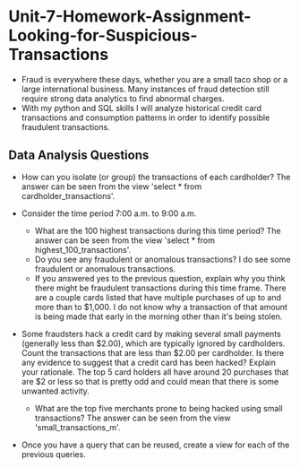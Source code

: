 # Unit-7-Homework-Assignment-Looking-for-Suspicious-Transactions
- Fraud is everywhere these days, whether you are a small taco shop or a large international business.  Many instances of fraud detection still require strong data analytics to find abnormal charges.
- With my python and SQL skills I will analyze historical credit card transactions and consumption patterns in order to identify possible fraudulent transactions.

## Data Analysis Questions
- How can you isolate (or group) the transactions of each cardholder?
    The answer can be seen from the view 'select * from cardholder_transactions'.
- Consider the time period 7:00 a.m. to 9:00 a.m.
    - What are the 100 highest transactions during this time period?
        The answer can be seen from the view 'select * from highest_100_transactions'.
    - Do you see any fraudulent or anomalous transactions?
        I do see some fraudulent or anomalous transactions.
    - If you answered yes to the previous question, explain why you think there might be fraudulent transactions during this time frame.
        There are a couple cards listed that have multiple purchases of up to and more than to $1,000.  I do not know why a transaction of that amount is being made that early in the morning other than it's being stolen.

- Some fraudsters hack a credit card by making several small payments (generally less than $2.00), which are typically ignored by cardholders. Count the transactions that are less than $2.00 per cardholder. Is there any evidence to suggest that a credit card has been hacked? Explain your rationale.
    The top 5 card holders all have around 20 purchases that are $2 or less so that is pretty odd and could mean that there is some unwanted activity.
    - What are the top five merchants prone to being hacked using small transactions?
        The answer can be seen from the view 'small_transactions_m'.
- Once you have a query that can be reused, create a view for each of the previous queries.